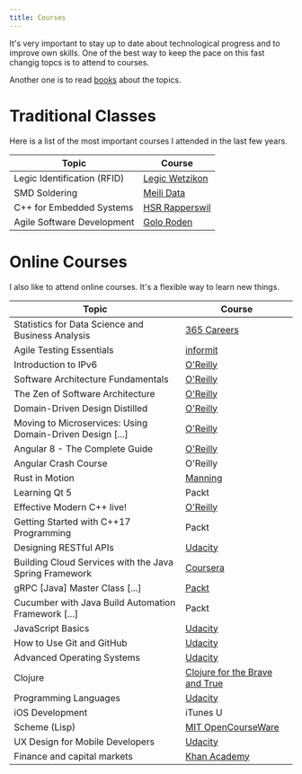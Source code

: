 ```yaml
---
title: Courses
---
```

It's very important to stay up to date about technological progress and to improve own skills. One of the best way to keep the pace on this fast changig topcs is to attend to courses.

Another one is to read [books](/books) about the topics.

Traditional Classes
===================
Here is a list of the most important courses I attended in the last few years.


| Topic                       | Course                                    |
|-----------------------------|-------------------------------------------|
| Legic Identification (RFID) | [Legic Wetzikon](http://www.legic.com/)   |
| SMD Soldering               | [Meili Data](http://www.meili-data.ch/)   |
| C++ for Embedded Systems    | [HSR Rapperswil](http://www.hsr.ch/)      |
| Agile Software Development  | [Golo Roden](https://www.thenativeweb.io) |


Online Courses
==============
I also like to attend online courses. It's a flexible way to learn new things.

| Topic                                                     | Course                                                                                                                                                |
|-----------------------------------------------------------|-------------------------------------------------------------------------------------------------------------------------------------------------------|
| Statistics for Data Science and Business Analysis         | [365 Careers](https://365careers.com/2020/06/11/statistics-for-data-science-and-business-analysis/)                                                   |
| Agile Testing Essentials                                  | [informit](https://www.informit.com/store/agile-testing-essentials-livelessons-video-training-9780134683263)                                          |
| Introduction to IPv6                                      | [O'Reilly](https://www.oreilly.com/library/view/introduction-to-ipv6/9781771375269/)                                                                  |
| Software Architecture Fundamentals                        | [O'Reilly](https://www.oreilly.com/)                                                                                                                  |
| The Zen of Software Architecture                          | [O'Reilly](https://www.oreilly.com/library/view/the-zen-of/9781491934913/)                                                                            |
| Domain-Driven Design Distilled                            | [O'Reilly](https://www.oreilly.com/library/view/domain-driven-design-distilled/9780134593449/)                                                        |
| Moving to Microservices: Using Domain-Driven Design [...] | [O'Reilly](https://www.oreilly.com/library/view/moving-to-microservices/9780134779270/)                                                               |
| Angular 8 - The Complete Guide                            | [O'Reilly](https://www.oreilly.com/library/view/angular-the/9781788998437/)                                                                           |
| Angular Crash Course                                      | O'Reilly                                                                                                                                              |
| Rust in Motion                                            | [Manning](https://www.manning.com/livevideo/rust-in-motion)                                                                                           |
| Learning Qt 5                                             | Packt                                                                                                                                                 |
| Effective Modern C++ live!                                | [O'Reilly](https://www.oreilly.com/pub/e/3357)                                                                                                        |
| Getting Started with C++17 Programming                    | Packt                                                                                                                                                 |
| Designing RESTful APIs                                    | [Udacity](https://www.udacity.com)                                                                                                                    |
| Building Cloud Services with the Java Spring Framework    | [Coursera](https://www.coursera.org/learn/cloud-services-java-spring-framework)                                                                       |
| gRPC [Java] Master Class [...]                            | [Packt](https://www.packtpub.com/product/grpc-java-master-class-build-modern-api-and-microservices-video/9781838558048)                               |
| Cucumber with Java Build Automation Framework [...]       | Packt                                                                                                                                                 |
| JavaScript Basics                                         | [Udacity](https://www.udacity.com)                                                                                                                    |
| How to Use Git and GitHub                                 | [Udacity](https://www.udacity.com)                                                                                                                    |
| Advanced Operating Systems                                | [Udacity](https://www.udacity.com)                                                                                                                    |
| Clojure                                                   | [Clojure for the Brave and True](http://www.braveclojure.com/)                                                                                        |
| Programming Languages                                     | [Udacity](https://www.udacity.com)                                                                                                                    |
| iOS Development                                           | iTunes U                                                                                                                                              |
| Scheme (Lisp)                                             | [MIT OpenCourseWare](https://ocw.mit.edu/courses/6-001-structure-and-interpretation-of-computer-programs-spring-2005/video_galleries/video-lectures/) |
| UX Design for Mobile Developers                           | [Udacity](https://www.udacity.com/)                                                                                                                   |
| Finance and capital markets                               | [Khan Academy](https://www.khanacademy.org/economics-finance-domain/core-finance)                                                                     |
